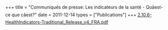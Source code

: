 +++
title = "Communiqués de presse: Les indicateurs de la santé - Quâest-ce que câest?"
date = 2011-12-14
types = ["Publications"]
+++
[2.10.6-HealthIndicators-Traditional_Release_v4_FRA.pdf](/files/2.10.6-HealthIndicators-Traditional_Release_v4_FRA.pdf)
